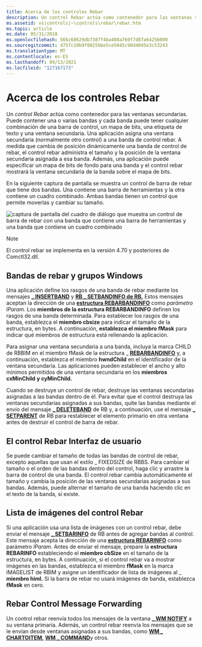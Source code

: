 ```yaml
---
title: Acerca de los controles Rebar
description: Un control Rebar actúa como contenedor para las ventanas secundarias.
ms.assetid: vs|controls|~\controls\rebar\rebar.htm
ms.topic: article
ms.date: 05/31/2018
ms.openlocfilehash: 56bc68629db7387f4ba408a769f7d87a64256000
ms.sourcegitcommit: d75fc10b9f0825bbe5ce5045c90d4045e3c53243
ms.translationtype: MT
ms.contentlocale: es-ES
ms.lasthandoff: 09/13/2021
ms.locfileid: "127167173"
---
```

# <a name="about-rebar-controls"></a>Acerca de los controles Rebar

Un *control Rebar* actúa como contenedor para las ventanas secundarias. Puede contener una o varias bandas y cada banda puede tener cualquier combinación de una barra de control, un mapa de bits, una etiqueta de texto y una ventana secundaria. Una aplicación asigna una ventana secundaria (normalmente otro control) a una banda de control rebar. A medida que cambia de posición dinámicamente una banda de control de rebar, el control rebar administra el tamaño y la posición de la ventana secundaria asignada a esa banda. Además, una aplicación puede especificar un mapa de bits de fondo para una banda y el control rebar mostrará la ventana secundaria de la banda sobre el mapa de bits.

En la siguiente captura de pantalla se muestra un control de barra de rebar que tiene dos bandas. Una contiene una barra de herramientas y la otra contiene un cuadro combinado. Ambas bandas tienen un control que permite moverlas y cambiar su tamaño.

![captura de pantalla del cuadro de diálogo que muestra un control de barra de rebar con una banda que contiene una barra de herramientas y una banda que contiene un cuadro combinado](images/rb-rebar.png)

> [!Note]  
> El control rebar se implementa en la versión 4.70 y posteriores de Comctl32.dll.

 

## <a name="rebar-bands-and-child-windows"></a>Bandas de rebar y grupos Windows

Una aplicación define los rasgos de una banda de rebar mediante los mensajes [**\_ INSERTBAND**](rb-insertband.md) y [**RB \_ SETBANDINFO de RB.**](rb-setbandinfo.md) Estos mensajes aceptan la dirección de una [**estructura REBARBANDINFO**](/windows/win32/api/commctrl/ns-commctrl-rebarbandinfoa) como *parámetro lParam.* Los **miembros de la estructura REBARBANDINFO** definen los rasgos de una banda determinada. Para establecer los rasgos de una banda, establezca el **miembro cbsize** para indicar el tamaño de la estructura, en bytes. A continuación, **establezca el miembro fMask** para indicar qué miembros de estructura está rellenando la aplicación.

Para asignar una ventana secundaria a una banda, incluya la marca CHILD de RBBIM en el miembro fMask de la estructura \_ [**REBARBANDINFO**](/windows/win32/api/commctrl/ns-commctrl-rebarbandinfoa) y, a continuación, establezca el miembro **hwndChild** en el identificador de la ventana  secundaria. Las aplicaciones pueden establecer el ancho y alto mínimos permitidos de una ventana secundaria en los **miembros cxMinChild** **y cyMinChild.**

Cuando se destruye un control de rebar, destruye las ventanas secundarias asignadas a las bandas dentro de él. Para evitar que el control destruya las ventanas secundarias asignadas a sus bandas, quite las bandas mediante el envío del mensaje [**\_ DELETEBAND**](rb-deleteband.md) de RB y, a continuación, use el mensaje [**\_ SETPARENT**](rb-setparent.md) de RB para restablecer el elemento primario en otra ventana antes de destruir el control de barra de rebar.

## <a name="the-rebar-control-user-interface"></a>El control Rebar Interfaz de usuario

Se puede cambiar el tamaño de todas las bandas de control de rebar, excepto aquellas que usan el estilo \_ FIXEDSIZE de RBBS. Para cambiar el tamaño o el orden de las bandas dentro del control, haga clic y arrastre la barra de control de una banda. El control rebar cambia automáticamente el tamaño y cambia la posición de las ventanas secundarias asignadas a sus bandas. Además, puede alternar el tamaño de una banda haciendo clic en el texto de la banda, si existe.

## <a name="the-rebar-controls-image-list"></a>Lista de imágenes del control Rebar

Si una aplicación usa una lista de imágenes con un control rebar, debe enviar el mensaje [**\_ SETBARINFO**](rb-setbarinfo.md) de RB antes de agregar bandas al control. Este mensaje acepta la dirección de una [**estructura REBARINFO**](/windows/win32/api/commctrl/ns-commctrl-rebarinfo) como parámetro *lParam.* Antes de enviar el mensaje, prepare la **estructura REBARINFO** estableciendo el **miembro cbSize** en el tamaño de la estructura, en bytes. A continuación, si el control rebar va a mostrar imágenes en las bandas, establezca el miembro **fMask** en la marca IMAGELIST de RBIM y asigne un identificador de lista de imágenes al \_ **miembro himl.** Si la barra de rebar no usará imágenes de banda, establezca **fMask** en cero.

## <a name="rebar-control-message-forwarding"></a>Rebar Control Message Forwarding

Un control rebar reenvía todos los mensajes de la ventana [**\_ WM NOTIFY**](wm-notify.md) a su ventana primaria. Además, un control rebar reenvía los mensajes que se le envían desde ventanas asignadas a sus bandas, como [**WM \_ CHARTOITEM,**](wm-chartoitem.md) [**WM \_ COMMAND**](/windows/desktop/menurc/wm-command)y otros.

 

 